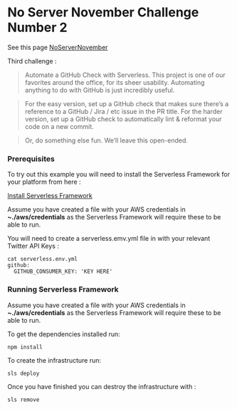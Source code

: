 
# No Server November Challenge Number 2

See this page [NoServerNovember](https://serverless.com/blog/no-server-november-challenge/)

Third challenge : 

>Automate a GitHub Check with Serverless.
> This project is one of our favorites around the office, for its sheer usability. Automating anything to do with GitHub is just incredibly useful.

> For the easy version, set up a GitHub check that makes sure there’s a reference to a GitHub / Jira / etc issue in the PR title. For the harder version, set up a GitHub check to automatically lint & reformat your code on a new commit.

> Or, do something else fun. We’ll leave this open-ended.

### Prerequisites

To try out this example you will need to install the Serverless Framework for your platform from here : 

[Install Serverless Framework](https://serverless.com/framework/docs/providers/aws/guide/quick-start/)

Assume you have created a file with your AWS credentials in __~./aws/credentials__ as the Serverless Framework will require these to be able to run.

You will need to create a serverless.emv.yml file in with your relevant Twitter API Keys :

```
cat serverless.env.yml
github:
  GITHUB_CONSUMER_KEY: 'KEY HERE'
```

### Running Serverless Framework

Assume you have created a file with your AWS credentials in __~./aws/credentials__ as the Serverless Framework will require these to be able to run.

To get the dependencies installed run:
```
npm install
```
To create the infrastructure run:
```
sls deploy
```
Once you have finished you can destroy the infrastructure with : 
```
sls remove 
```
